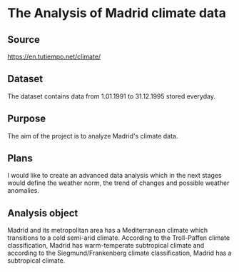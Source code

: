 # The Analysis of Madrid climate data

## Source
https://en.tutiempo.net/climate/

## Dataset
The dataset contains data from 1.01.1991 to 31.12.1995 stored everyday.

## Purpose 
The aim of the project is to analyze Madrid's climate data.

## Plans
I would like to create an advanced data analysis which in the next stages would define the weather norm, the trend of changes and possible weather anomalies.

## Analysis object
Madrid and its metropolitan area has a Mediterranean climate which transitions to a cold semi-arid climate. According to the Troll-Paffen climate classification, Madrid has warm-temperate subtropical climate and according to the Siegmund/Frankenberg climate classification, Madrid has a subtropical climate.
